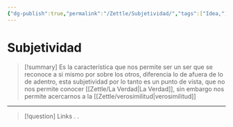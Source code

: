 ```yaml
---
{"dg-publish":true,"permalink":"/Zettle/Subjetividad/","tags":["Idea,"],"created":"2023-08-26T21:28:02.073-05:00","updated":"2023-08-31T17:51:31.351-05:00"}
---
```



#  Subjetividad

> [!summary] 
> Es la característica que nos permite ser un ser que se reconoce a si mismo por sobre los otros, diferencia lo de afuera de lo de adentro, esta subjetividad por lo tanto es un punto de vista, que no nos permite conocer [[Zettle/La Verdad\|La Verdad]], sin embargo nos permite acercarnos a la [[Zettle/verosimilitud\|verosimilitud]]

- - - 
> [!question] Links
> .
> .


